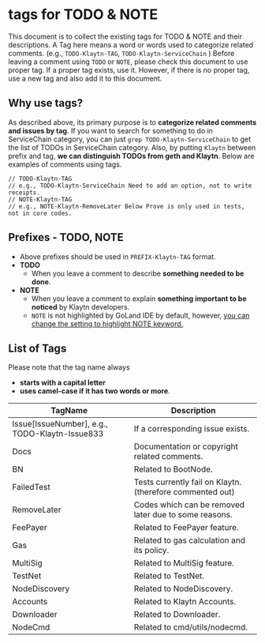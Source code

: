 # tags for TODO & NOTE

This document is to collect the existing tags for TODO & NOTE and their descriptions. A Tag here means a word or words used to categorize related comments. (e.g., `TODO-Klaytn-TAG`, `TODO-Klaytn-ServiceChain` ) Before leaving a comment using `TODO` or `NOTE`, please check this document to use proper tag. If a proper tag exists, use it. However, if there is no proper tag, use a new tag and also add it to this document.



## Why use tags?

As described above, its primary purpose is to **categorize related comments and issues by tag**. If you want to search for something to do in ServiceChain category, you can just `grep TODO-Klaytn-ServiceChain` to get the list of TODOs in ServiceChain category. Also, by putting `Klaytn` between prefix and tag, **we can distinguish TODOs from geth and Klaytn**. Below are examples of comments using tags.

```
// TODO-Klaytn-TAG
// e.g., TODO-Klaytn-ServiceChain Need to add an option, not to write receipts.
// NOTE-Klaytn-TAG
// e.g., NOTE-Klaytn-RemoveLater Below Prove is only used in tests, not in core codes.
```



## Prefixes - TODO, NOTE

- Above prefixes should be used in `PREFIX-Klaytn-TAG` format.
- **TODO**
  - When you leave a comment to describe **something needed to be done**.
- **NOTE**
  - When you leave a comment to explain **something important to be noticed** by Klaytn developers.
  - `NOTE` is not highlighted by GoLand IDE by default, however, [you can change the setting to highlight NOTE keyword.](https://www.jetbrains.com/help/idea/using-todo.html)



## List of Tags

Please note that the tag name always

- **starts with a capital letter**
- **uses camel-case if it has two words or more**.

| TagName                                        | Description                                               |
| ---------------------------------------------- | --------------------------------------------------------- |
| Issue[IssueNumber], e.g., TODO-Klaytn-Issue833 | If a corresponding issue exists.                          |
| Docs                                           | Documentation or copyright related comments.              |
| BN                                             | Related to BootNode.                                      |
| FailedTest                                     | Tests currently fail on Klaytn. (therefore commented out) |
| RemoveLater                                    | Codes which can be removed later due to some reasons.     |
| FeePayer                                       | Related to FeePayer feature.                              |
| Gas                                            | Related to gas calculation and its policy.                |
| MultiSig                                       | Related to MultiSig feature.                              |
| TestNet                                        | Related to TestNet.                                       |
| NodeDiscovery                                  | Related to NodeDiscovery.                                 |
| Accounts                                       | Related to Klaytn Accounts.                               |
| Downloader                                     | Related to Downloader.                                    |
| NodeCmd                                        | Related to cmd/utils/nodecmd.                             |
